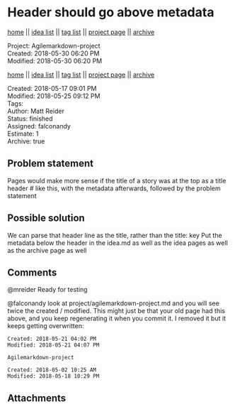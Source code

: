 # Header should go above metadata

[home](../index.md) || [idea list](../ideas.md) || [tag list](../tags.md) || [project page](../agilemarkdown-project.md) || [archive](archive.md)

Project: Agilemarkdown-project  
Created: 2018-05-30 06:20 PM  
Modified: 2018-05-30 06:20 PM  

[home](../../index.md) || [idea list](../../ideas.md) || [tag list](../../tags.md) || [project page](../../agilemarkdown-project.md) || [archive](../archive.md)

Created: 2018-05-17 09:01 PM  
Modified: 2018-05-25 09:12 PM  
Tags:   
Author: Matt Reider  
Status: finished  
Assigned: falconandy  
Estimate: 1  
Archive: true  

## Problem statement

Pages would make more sense if the title of a story was at the top as a title header # like this, with the metadata afterwards,
followed by the problem statement

## Possible solution

We can parse that header line as the title, rather than the title: key
Put the metadata below the header in the idea.md as well as the idea pages as well as the archive page as well


## Comments
 @mreider Ready for testing

 @falconandy look at project/agilemarkdown-project.md and you will see twice the created / modified. This might just be that your old page had this above, and you keep regenerating it when you commit it. I removed it but it keeps getting overwritten:

```
Created: 2018-05-21 04:02 PM
Modified: 2018-05-21 04:07 PM

Agilemarkdown-project

Created: 2018-05-02 10:25 AM
Modified: 2018-05-18 10:29 PM
```


## Attachments
